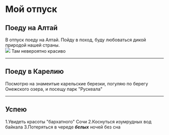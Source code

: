 # Мой отпуск

## Поеду на **Алтай**
В отпуск поеду на Алтай. Пойду в поход, буду любоваться дикой природой нашей страны.  
![](Geyzernoe_ozero.jpg)
Там невероятно красиво   


---

## Поеду в **Карелию** 
Посмотрю на знамеитые карельские березки, погуляю по берегу Онежского озера, и посещу парк "Рускеала"

---

## Успею  
1.Увидеть красоты "бархатного" Сочи
2.Коснуться изумрудных вод байкала
3.Потеряться в череде ***белых*** ночей без сна